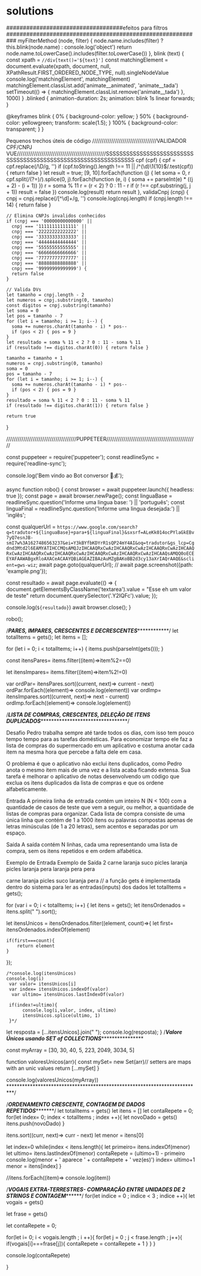 # solutions
###################################efeitos para filtros ###########################################################
myFilterMethod (node, filter) {
    node.name.includes(filter) ? this.blink(node.name) : console.log('object')
    return node.name.toLowerCase().includes(filter.toLowerCase())
  },
  blink (text) {
    const xpath = `//div[text()='${text}']`
    const matchingElement = document.evaluate(xpath, document, null, XPathResult.FIRST_ORDERED_NODE_TYPE, null).singleNodeValue
    console.log('matchingElement', matchingElement)
    matchingElement.classList.add('animate__animated', 'animate__tada')
    setTimeout(() => {
      matchingElement.classList.remove('animate__tada')
    }, 1000)
  }
  .blinked {
  animation-duration: 2s;
  animation: blink 1s linear forwards;
}

@keyframes blink {
  0% {
    background-color: yellow;
  }
  50% {
    background-color: yellowgreen;
    transform: scale(1.5);
  }
  100% {
    background-color: transparent;
  }
}


Pequenos trechos úteis de código
//////////////////////////////////VALIDADOR CPF/CNPJ VUE///////////////////////////////////////////////SSSSSSSSSSSSSSSSSSSSSSSSSSSSSSSSSSSSSSSSSSSSSSSSSSSSSSSSSSSSSSSS
cpf (cpf) {
    cpf = cpf.replace(/\D/g, '')
    if (cpf.toString().length !== 11 || /^(\d)\1{10}$/.test(cpf)) {
      return false
    }
    let result = true;
    [9, 10].forEach(function (j) {
      let soma = 0, r
      cpf.split(/(?=)/).splice(0, j).forEach(function (e, i) {
        soma += parseInt(e) * ((j + 2) - (i + 1))
      })
      r = soma % 11
      r = (r < 2) ? 0 : 11 - r
      if (r !== cpf.substring(j, j + 1)) result = false
    })
    console.log(result)
    return result
  },
  validaCnpj (cnpj) {
    cnpj = cnpj.replace(/[^\d]+/g, '')
    console.log(cnpj.length)
    if (cnpj.length !== 14) { return false }

    // Elimina CNPJs invalidos conhecidos
    if (cnpj === '00000000000000' ||
      cnpj === '11111111111111' ||
      cnpj === '22222222222222' ||
      cnpj === '33333333333333' ||
      cnpj === '44444444444444' ||
      cnpj === '55555555555555' ||
      cnpj === '66666666666666' ||
      cnpj === '77777777777777' ||
      cnpj === '88888888888888' ||
      cnpj === '99999999999999') {
      return false
    }

    // Valida DVs
    let tamanho = cnpj.length - 2
    let numeros = cnpj.substring(0, tamanho)
    const digitos = cnpj.substring(tamanho)
    let soma = 0
    let pos = tamanho - 7
    for (let i = tamanho; i >= 1; i--) {
      soma += numeros.charAt(tamanho - i) * pos--
      if (pos < 2) { pos = 9 }
    }
    let resultado = soma % 11 < 2 ? 0 : 11 - soma % 11
    if (resultado !== digitos.charAt(0)) { return false }

    tamanho = tamanho + 1
    numeros = cnpj.substring(0, tamanho)
    soma = 0
    pos = tamanho - 7
    for (let i = tamanho; i >= 1; i--) {
      soma += numeros.charAt(tamanho - i) * pos--
      if (pos < 2) { pos = 9 }
    }
    resultado = soma % 11 < 2 ? 0 : 11 - soma % 11
    if (resultado !== digitos.charAt(1)) { return false }

    return true
  }



/////////////////////////////////////PUPPETEER////////////////////////////////////////////////

const puppeteer = require('puppeteer');
const readlineSync = require('readline-sync');


console.log('Bem vindo ao Bot conversor 🤖💰');



async function robo() {
  const browser = await puppeteer.launch({ headless: true });
  const page = await browser.newPage();
  const linguaBase = readlineSync.question('Informe uma lingua base: ') || 'português';
  const linguaFinal = readlineSync.question('Informe uma lingua desejada:') || 'inglês';

  const qualquerUrl = `https://www.google.com/search?q=tradutor+${linguaBase}+para+${linguaFinal}&sxsrf=ALeKk014ocPYlaGkEBv7yQ7esnJB-smI7w%3A1627486563237&ei=Y3kBYfbKDYrR1sQP24mY4AI&oq=tradutor&gs_lcp=Cgdnd3Mtd2l6EAMYATIHCCMQsAMQJzIHCAAQRxCwAzIHCAAQRxCwAzIHCAAQRxCwAzIHCAAQRxCwAzIHCAAQRxCwAzIHCAAQRxCwAzIHCAAQRxCwAzIHCAAQRxCwAzIHCAAQsAMQQ0oECEEYAFAAWABgxRloAXACeACAAYQBiAGEAZIBAzAuMZgBAKoBB2d3cy13aXrIAQrAAQE&sclient=gws-wiz`;
  await page.goto(qualquerUrl);
  // await page.screenshot({path: 'example.png'});



  const resultado = await page.evaluate(() => {
    document.getElementsByClassName('textarea').value = "Esse eh um valor de teste"
    return document.querySelector('.Y2IQFc').value;
  });

  console.log(`${resultado}`)
  await browser.close();
}

robo();



/*********************************************************PARES, IMPARES, CRESCENTES E DECRESCENTES*********************************************************************/
let totalItems = gets();
let items = [];

for (let i = 0; i < totalItems; i++) {
  items.push(parseInt(gets()));
}

const itensPares= items.filter((item)=>item%2==0)

let itensImpares= items.filter((item)=>item%2!=0)

var ordPar= itensPares.sort((current, next)=> current - next)
ordPar.forEach((element)=> console.log(element))
var ordImp= itensImpares.sort((current, next)=> next - current)
ordImp.forEach((element)=> console.log(element))

/*********************************************LISTA DE COMPRAS, CRESCENTES, DELEÇÃO DE ITENS DUPLICADOS******************************************************************************/

Desafio
Pedro trabalha sempre até tarde todos os dias, com isso tem pouco tempo tempo para as tarefas domésticas. Para economizar tempo ele faz a lista de compras do supermercado em um aplicativo e costuma anotar cada item na mesma hora que percebe a falta dele em casa.

O problema é que o aplicativo não exclui itens duplicados, como Pedro anota o mesmo item mais de uma vez e a lista acaba ficando extensa. Sua tarefa é melhorar o aplicativo de notas desenvolvendo um código que exclua os itens duplicados da lista de compras e que os ordene alfabeticamente.

Entrada
A primeira linha de entrada contém um inteiro N (N < 100) com a quantidade de casos de teste que vem a seguir, ou melhor, a quantidade de listas de compras para organizar. Cada lista de compra consiste de uma única linha que contém de 1 a 1000 itens ou palavras compostas apenas de letras minúsculas (de 1 a 20 letras), sem acentos e separadas por um espaço.

Saída
A saída contém N linhas, cada uma representando uma lista de compra, sem os itens repetidos e em ordem alfabética.

 
Exemplo de Entrada	Exemplo de Saída
2
carne laranja suco picles laranja picles
laranja pera laranja pera pera

carne laranja picles suco
laranja pera
// a função gets é implementada dentro do sistema para ler as entradas(inputs) dos dados
let totalItems = gets();

for (var i = 0; i < totalItems; i++) {
  let itens = gets();
  let itensOrdenados = itens.split(" ").sort();
 

  let itensUnicos = itensOrdenados.filter((element, count)=>{
     let first= itensOrdenados.indexOf(element)
    

    if(first===count){
        return element
    }
  });
  
    /*console.log(itensUnicos)
    console.log(i)
     var valor= itensUnicos[i]
     var index= itensUnicos.indexOf(valor)
      var ultimo= itensUnicos.lastIndexOf(valor) 
    
     if(index!=ultimo){
          console.log(i,valor, index, ultimo)
          itensUnicos.splice(ultimo, 1)
     }*/



  let resposta = [...itensUnicos].join(" ");
    console.log(resposta);
}
/***Valore Únicos usando SET of COLLECTIONS*******************

const myArray = [30, 30, 40, 5, 223, 2049, 3034, 5]

function valoresUnicos(arr){
	const mySet= new Set(arr)// setters are maps with an unic values
	return [...mySet]
}

console.log(valoresUnicos(myArray))
**************************************************************************/

/*********************************************************ORDENAMENTO CRESCENTE, CONTAGEM DE DADOS REPETIDOS****************************************************************/
let totalItems = gets()
let itens = []
let contaRepete = 0;
for(let index= 0; index < totalItems ; index ++){
  let novoDado = gets()
  itens.push(novoDado)
}

itens.sort((curr, next)=> curr - next)
let menor = itens[0]

let index=0 
while(index < itens.length){
  let primeiro= itens.indexOf(menor)
  let ultimo= itens.lastIndexOf(menor) 
  contaRepete = (ultimo+1) - primeiro
  console.log(menor + ' aparece ' + contaRepete + ' vez(es)')
  index= ultimo+1
  menor = itens[index]
}

//itens.forEach((item)=> console.log(item))


/*******************************************VOGAIS EXTRA-TERRESTRES- COMPARAÇÃO ENTRE UNIDADES DE 2 STRINGS E CONTAGEM*************************************************/
for(let indice = 0 ; indice < 3 ; indice ++){
  let vogais = gets()
  
  let frase = gets()
  
  let contaRepete = 0;
  
  for(let i= 0; i < vogais.length ; i ++){
    for(let j = 0 ; j < frase.length ; j++){
      if(vogais[i]===frase[j]){
        contaRepete = contaRepete + 1
      }
    }
  }
  
  console.log(contaRepete)
  
}
